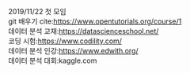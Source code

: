 2019/11/22 첫 모임 <br />
git 배우기 cite:https://www.opentutorials.org/course/1 <br />
데이터 분석 교재:https://datascienceschool.net/ <br />
코딩 시험:https://www.codility.com/ <br />
데이터 분석 인강:https://www.edwith.org/ <br />
데이터 분석 대회:kaggle.com <br />

<br /><br />

